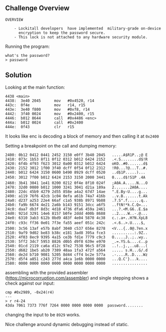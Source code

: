 ## Challenge Overview

```
OVERVIEW

    - Lockitall developers  have implemented  military-grade on-device
      encryption to keep the password secure.
    - This lock is not attached to any hardware security module.
```

Running the program:
```
what's the password?
> password
```

## Solution

Looking at the main function:
```
4438 <main>
4438:  3e40 2045      mov	#0x4520, r14
443c:  0f4e           mov	r14, r15
443e:  3e40 f800      mov	#0xf8, r14
4442:  3f40 0024      mov	#0x2400, r15
4446:  b012 8644      call	#0x4486 <enc>
444a:  b012 0024      call	#0x2400
444e:  0f43           clr	r15
```

It looks like enc is decoding a block of memory and then calling it at `0x2400`

Setting a breakpoint on the call and dumping memory:
```
2400: 0b12 0412 0441 2452 3150 e0ff 3b40 2045   .....A$R1P..;@ E
2410: 073c 1b53 8f11 0f12 0312 b012 6424 2152   .<.S........d$!R
2420: 6f4b 4f93 f623 3012 0a00 0312 b012 6424   oKO..#0.......d$
2430: 2152 3012 1f00 3f40 dcff 0f54 0f12 2312   !R0...?@...T..#.
2440: b012 6424 3150 0600 b490 8929 dcff 0520   ..d$1P.....)... 
2450: 3012 7f00 b012 6424 2153 3150 2000 3441   0....d$!S1P .4A
2460: 3b41 3041 1e41 0200 0212 0f4e 8f10 024f   ;A0A.A.....N...O
2470: 32d0 0080 b012 1000 3241 3041 d21a 189a   2.......2A0A....
2480: 22dc 45b9 4279 2d55 858e a4a2 67d7 14ae   ".E.By-U....g...
2490: a119 76f6 42cb 1c04 0efa a61b 74a7 416b   ..v.B.......t.Ak
24a0: d237 a253 22e4 66af c1a5 938b 8971 9b88   .7.S".f......q..
24b0: fa9b 6674 4e21 2a6b b143 9151 3dcc a6f5   ..ftN!*k.C.Q=...
24c0: daa7 db3f 8d3c 4d18 4736 dfa6 459a 2461   ...?.<M.G6..E.$a
24d0: 921d 3291 14e6 8157 b0fe 2ddd 400b 8688   ..2....W..-.@...
24e0: 6310 3ab3 612b 0bd9 483f 4e04 5870 4c38   c.:.a+..H?N.XpL8
24f0: c93c ff36 0e01 7f3e fa55 aeef 051c 242c   .<.6..>.U....$,
2500: 3c56 13af e57b 8abf 3040 c537 656e 8278   <V...{..0@.7en.x
2510: 9af9 9d02 be83 b38c e181 3ad8 395a fce3   ..........:.9Z..
2520: 4f03 8ec9 9395 4a15 ce3b fd1e 7779 c9c3   O.....J..;..wy..
2530: 5ff2 3dc7 5953 8826 d0b5 d9f8 639e e970   _.=.YS.&....c..p
2540: 01cd 2119 ca6a d12c 97e2 7538 96c5 8f28   ..!..j.,..u8...(
2550: d682 1be5 ab20 7389 48aa 1fa3 472f a564   ..... s.H...G/.d
2560: de2d b710 9081 5205 8d44 cff4 bc2e 577a   .-....R..D....Wz
2570: d5f4 a851 c243 277d a4ca 1e6b 0000 0000   ...Q.C'}...k....
2580: 0000 0000 0000 0000 0000 0000 0000 0000   ................
```

assembling with the provided assembler (https://microcorruption.com/assembler) and single stepping shows a check against our input:
```
cmp #0x2989, -0x24(r4)
---
> r r4-24
43da 7061 7373 776f 7264 0000 0000 0000 0000  password........
```

changing the input to be `8929` works.

Nice challenge around dynamic debugging instead of static.